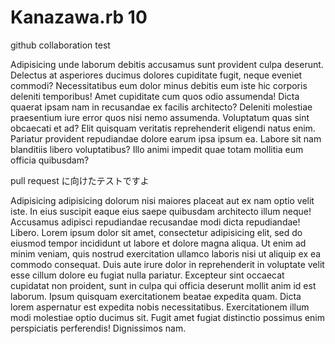 Kanazawa.rb 10
==============

github collaboration test

Adipisicing unde laborum debitis accusamus sunt provident culpa deserunt. Delectus at asperiores ducimus dolores cupiditate fugit, neque eveniet commodi? Necessitatibus eum dolor minus debitis eum iste hic corporis deleniti temporibus!
Amet cupiditate cum quos odio assumenda! Dicta quaerat ipsam nam in recusandae ex facilis architecto? Deleniti molestiae praesentium iure error quos nisi nemo assumenda. Voluptatum quas sint obcaecati et ad?
Elit quisquam veritatis reprehenderit eligendi natus enim. Pariatur provident repudiandae dolore earum ipsa ipsum ea. Labore sit nam blanditiis libero voluptatibus? Illo animi impedit quae totam mollitia eum officia quibusdam?

pull request に向けたテストですよ

Adipisicing adipisicing dolorum nisi maiores placeat aut ex nam optio velit iste. In eius suscipit eaque eius saepe quibusdam architecto illum neque! Accusamus adipisci repudiandae recusandae modi dicta repudiandae! Libero.
Lorem ipsum dolor sit amet, consectetur adipisicing elit, sed do eiusmod tempor incididunt ut labore et dolore magna aliqua. Ut enim ad minim veniam, quis nostrud exercitation ullamco laboris nisi ut aliquip ex ea commodo consequat. Duis aute irure dolor in reprehenderit in voluptate velit esse cillum dolore eu fugiat nulla pariatur. Excepteur sint occaecat cupidatat non proident, sunt in culpa qui officia deserunt mollit anim id est laborum.
Ipsum quisquam exercitationem beatae expedita quam. Dicta lorem aspernatur est expedita nobis necessitatibus. Exercitationem illum modi molestiae optio ducimus sit. Fugit amet fugiat distinctio possimus enim perspiciatis perferendis! Dignissimos nam.

